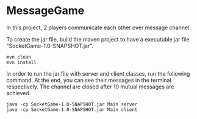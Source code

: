 # MessageGame
In this project, 2 players communicate each other over message channel. 

To create the jar file, build the maven project to have a executuble jar file "SocketGame-1.0-SNAPSHOT.jar".
```
mvn clean
mvn install
```
In order to run the jar file with server and client classes, run the following command. At the end, you can see their
messages in the terminal respectively. The channel are closed after 10 mutual messages are achieved.
```
java -cp SocketGame-1.0-SNAPSHOT.jar Main server
java -cp SocketGame-1.0-SNAPSHOT.jar Main client
```

